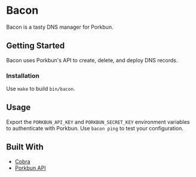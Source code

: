 # Bacon

Bacon is a tasty DNS manager for Porkbun.

## Getting Started

Bacon uses Porkbun's API to create, delete, and deploy DNS records.

### Installation

Use `make` to build `bin/bacon`.

## Usage

Export the `PORKBUN_API_KEY` and `PORKBUN_SECRET_KEY` environment variables to authenticate with Porkbun. Use `bacon ping` to test your configuration.

## Built With

- [Cobra](https://cobra.dev/)
- [Porkbun API](https://porkbun.com/api/json/v3/documentation)
